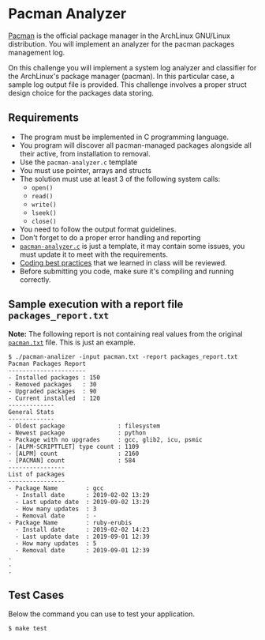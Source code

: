 Pacman Analyzer
===============
[Pacman](https://wiki.archlinux.org/index.php/pacman) is the official package manager in the ArchLinux GNU/Linux distribution. You will
implement an analyzer for the pacman packages management log.

On this challenge you will implement a system log analyzer and classifier for the ArchLinux's package manager (pacman).
In this particular case, a sample log output file is provided. This challenge involves a proper struct design choice for the packages data storing.


Requirements
------------
- The program must be implemented in C programming language.
- You program will discover all pacman-managed packages alongside all their active, from installation to removal.
- Use the `pacman-analyzer.c` template
- You must use pointer, arrays and structs
- The solution must use at least 3 of the following system calls:
  - `open()`
  - `read()`
  - `write()`
  - `lseek()`
  - `close()`
- You need to follow the output format guidelines.
- Don't forget to do a proper error handling and reporting
- [`pacman-analyzer.c`](pacman-analyzer.c) is just a template, it may contain some issues, you must update it to meet with the requirements.
- [Coding best practices](https://talks.obedmr.com/programming-art/00-names.slide#1) that we learned in class will be reviewed.
- Before submitting you code, make sure it's compiling and running correctly.


Sample execution with a report file `packages_report.txt`
------------------------------------------------

**Note:** The following report is not containing real values from the original [`pacman.txt`](./pacman.txt) file. This is just an example.

```
$ ./pacman-analizer -input pacman.txt -report packages_report.txt
Pacman Packages Report
----------------------
- Installed packages : 150
- Removed packages   : 30
- Upgraded packages  : 90
- Current installed  : 120
-------------
General Stats
-------------
- Oldest package               : filesystem
- Newest package               : python
- Package with no upgrades     : gcc, glib2, icu, psmic
- [ALPM-SCRIPTTLET] type count : 1109
- [ALPM] count                 : 2160
- [PACMAN] count               : 584
----------------
List of packages
----------------
- Package Name        : gcc
  - Install date      : 2019-02-02 13:29
  - Last update date  : 2019-09-02 13:29
  - How many updates  : 3
  - Removal date      : -
- Package Name        : ruby-erubis
  - Install date      : 2019-02-02 14:23
  - Last update date  : 2019-09-01 12:39
  - How many updates  : 5
  - Removal date      : 2019-09-01 12:39
.
.
.
```


Test Cases
----------

Below the command you can use to test your application.
```
$ make test
```
